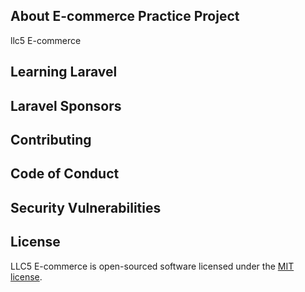 ## About E-commerce Practice Project

llc5 E-commerce

## Learning Laravel



## Laravel Sponsors


## Contributing


## Code of Conduct



## Security Vulnerabilities



## License
LLC5 E-commerce is open-sourced software licensed under the [MIT license](https://opensource.org/licenses/MIT).
